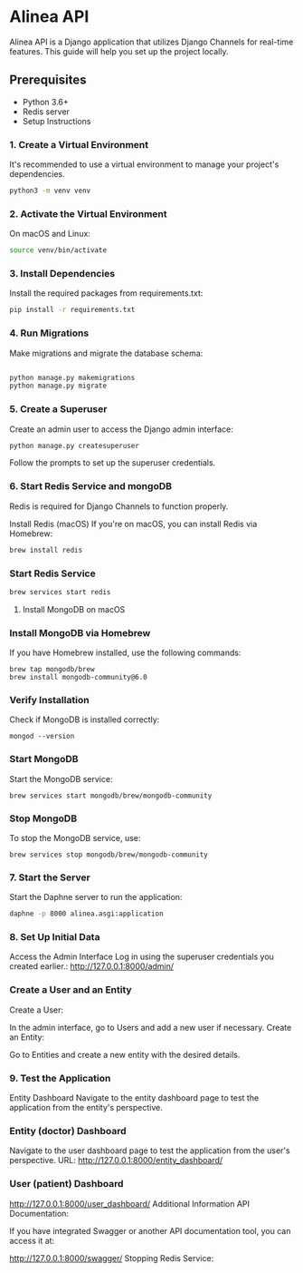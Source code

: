 # Alinea API

Alinea API is a Django application that utilizes Django Channels for real-time features. This guide will help you set up the project locally.

## Prerequisites
- Python 3.6+
- Redis server
- Setup Instructions
### 1. Create a Virtual Environment
It's recommended to use a virtual environment to manage your project's dependencies.

```bash
python3 -m venv venv
```
### 2. Activate the Virtual Environment
On macOS and Linux:

```bash
source venv/bin/activate
```
### 3. Install Dependencies
Install the required packages from requirements.txt:

```bash
pip install -r requirements.txt
```

### 4. Run Migrations
Make migrations and migrate the database schema:

```bash

python manage.py makemigrations
python manage.py migrate
```
### 5. Create a Superuser
Create an admin user to access the Django admin interface:

```bash
python manage.py createsuperuser
```
Follow the prompts to set up the superuser credentials.

### 6. Start Redis Service and mongoDB
Redis is required for Django Channels to function properly.

Install Redis (macOS)
If you're on macOS, you can install Redis via Homebrew:

```bash
brew install redis
```
### Start Redis Service


```bash
brew services start redis
```
1. Install MongoDB on macOS

### Install MongoDB via Homebrew
If you have Homebrew installed, use the following commands:
```
brew tap mongodb/brew
brew install mongodb-community@6.0
```

### Verify Installation
Check if MongoDB is installed correctly:
```
mongod --version
```
### Start MongoDB
Start the MongoDB service:
```
brew services start mongodb/brew/mongodb-community
```
### Stop MongoDB
To stop the MongoDB service, use:
```
brew services stop mongodb/brew/mongodb-community
```


### 7. Start the Server
Start the Daphne server to run the application:

```bash
daphne -p 8000 alinea.asgi:application
```
### 8. Set Up Initial Data
Access the Admin Interface
Log in using the superuser credentials you created earlier.:
http://127.0.0.1:8000/admin/

### Create a User and an Entity
Create a User:

In the admin interface, go to Users and add a new user if necessary.
Create an Entity:

Go to Entities and create a new entity with the desired details.
### 9. Test the Application
Entity Dashboard
Navigate to the entity dashboard page to test the application from the entity's perspective.

### Entity (doctor) Dashboard
Navigate to the user dashboard page to test the application from the user's perspective.
URL:
http://127.0.0.1:8000/entity_dashboard/


### User (patient) Dashboard
http://127.0.0.1:8000/user_dashboard/
Additional Information
API Documentation:

If you have integrated Swagger or another API documentation tool, you can access it at:

http://127.0.0.1:8000/swagger/
Stopping Redis Service:
